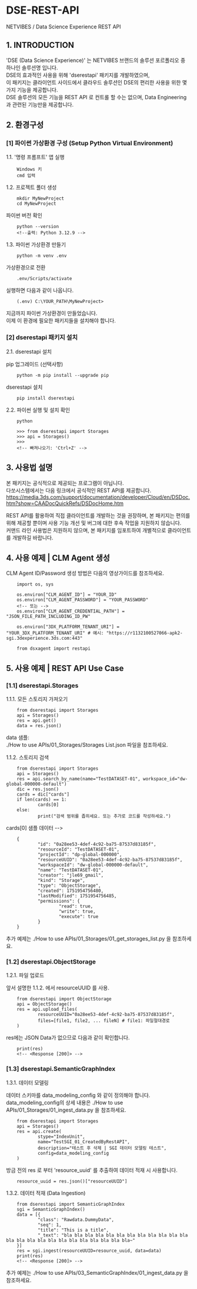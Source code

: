 # DSE-REST-API
NETVIBES / Data Science Experience REST API




<!-- ############################################################ -->
## 1. INTRODUCTION  
<!-- ############################################################ -->

'DSE (Data Science Experience)' 는 NETVIBES 브랜드의 솔루션 포르폴리오 중 하나인 솔루션명 입니다.  
DSE의 효과적인 사용을 위해 'dserestapi' 패키지를 개발하였으며,   
이 패키지는 클라이언트 사이드에서 클라우드 솔루션인 DSE의 편리한 사용을 위한 몇가지 기능을 제공합니다.  
DSE 솔루션의 모든 기능을 REST API 로 컨트롤 할 수는 없으며, Data Engineering 과 관련된 기능만을 제공합니다.  


<!-- ############################################################ -->
## 2. 환경구성 
<!-- ############################################################ -->

### [1] 파이썬 가상환경 구성 (Setup Python Virtual Environment) 

1.1. '명령 프롬프트' 앱 실행 

        Windows 키
        cmd 입력

1.2. 프로젝트 폴더 생성 

        mkdir MyNewProject
        cd MyNewProject

        
파이썬 버전 확인

        python --version 
        <!--출력: Python 3.12.9 -->

1.3. 파이썬 가상환경 만들기  

        python -m venv .env 

가상환경으로 전환  

        .env/Scripts/activate

실행하면 다음과 같이 나옵니다.

        (.env) C:\YOUR_PATH\MyNewProject>

지금까지 파이썬 가상환경이 만들었습니다.  
이제 이 환경에 필요한 패키지들을 설치해야 합니다.  


### [2] dserestapi 패키지 설치 

2.1. dserestapi 설치

pip 업그레이드 (선택사항)

        python -m pip install --upgrade pip 

dserestapi 설치  

        pip install dserestapi 


2.2. 파이썬 실행 및 설치 확인 

        python 

        >>> from dserestapi import Storages
        >>> api = Storages()
        >>> 
        <!-- 빠져나오기: 'Ctrl+Z' -->





<!-- ############################################################ -->
## 3. 사용법 설명 
<!-- ############################################################ -->

본 패키지는 공식적으로 제공되는 프로그램이 아닙니다.  
다쏘시스템에서는 다음 링크에서 공식적인 REST API를 제공합니다.  
        https://media.3ds.com/support/documentation/developer/Cloud/en/DSDoc.htm?show=CAADocQuickRefs/DSDocHome.htm 

REST API를 활용하여 직접 클라이언트를 개발하는 것을 권장하며, 본 패키지는 편의를 위해 제공할 뿐이며 사용 기능 개선 및 버그에 대한 후속 작업을 지원하지 않습니다.  
커맨드 라인 사용법은 지원하지 않으며, 본 패키지를 임포트하여 개별적으로 클라이언트를 개발하길 바랍니다.  







<!-- ############################################################ -->
## 4. 사용 예제 | CLM Agent 생성 
<!-- ############################################################ -->

CLM Agent ID/Password 생성 방법은 다음의 영상가이드를 참조하세요.


        import os, sys 
        
        os.environ["CLM_AGENT_ID"] = "YOUR_ID"
        os.environ["CLM_AGENT_PASSWORD"] = "YOUR_PASSWORD"
        <!-- 또는 -->
        os.environ["CLM_AGENT_CREDENTIAL_PATH"] = "JSON_FILE_PATH_INCLUDING_ID_PW"

        os.environ["3DX_PLATFORM_TENANT_URI"] = "YOUR_3DX_PLATFORM_TENANT_URI" # 예시: "https://r1132100527066-apk2-sgi.3dexperience.3ds.com:443"

        from dsxagent import restapi 







<!-- ############################################################ -->
## 5. 사용 예제 | REST API Use Case
<!-- ############################################################ -->


### [1.1] dserestapi.Storages 

1.1.1. 모든 스토리지 가져오기

        from dserestapi import Storages 
        api = Storages()
        res = api.get()
        data = res.json() 

data 샘플:  
./How to use APIs/01_Storages/Storages List.json 파일을 참조하세요.  



1.1.2.  스토리지 검색 

        from dserestapi import Storages
        api = Storages()
        res = api.search_by_name(name="TestDATASET-01", workspace_id="dw-global-000000-default")
        dic = res.json()
        cards = dic["cards"]
        if len(cards) == 1: 
                cards[0]
        else:
                print("검색 범위를 좁히세요. 또는 추가로 코드를 작성하세요.")

cards[0] 샘플 데이터 -->

        {
                "id": "0a28ee53-4def-4c92-ba75-87537d83185f",
                "resourceId": "TestDATASET-01",
                "projectId": "dp-global-000000",
                "resourceUUID": "0a28ee53-4def-4c92-ba75-87537d83185f",
                "workspaceId": "dw-global-000000-default",
                "name": "TestDATASET-01",
                "creator": "jle69_gmail",
                "kind": "Storage",
                "type": "ObjectStorage",
                "created": 1751954756480,
                "lastModified": 1751954756485,
                "permissions": {
                        "read": true,
                        "write": true,
                        "execute": true
                }
        }


추가 예제는 ./How to use APIs/01_Storages/01_get_storages_list.py 을 참조하세요.  


### [1.2] dserestapi.ObjectStorage 

1.2.1. 파일 업로드 

앞서 설명한 1.1.2. 에서 resourceUUID 를 사용.

        from dserestapi import ObjectStorage
        api = ObjectStorage()
        res = api.upload_files(
                resourceUUID="0a28ee53-4def-4c92-ba75-87537d83185f",
                files=[file1, file2, ... fileN] # file1: 파일절대경로
        )

res에는 JSON Data가 없으므로 다음과 같이 확인합니다.  

        print(res) 
        <!-- <Response [200]> -->


        


### [1.3] dserestapi.SemanticGraphIndex 

1.3.1. 데이터 모델링 

데이터 스키마를 data_modeling_config 와 같이 정의해야 합니다.  
data_modeling_config의 상세 내용은 ./How to use APIs/01_Storages/01_ingest_data.py 을 참조하세요.    

        from dserestapi import Storages
        api = Storages()
        res = api.create(
                stype="IndexUnit",
                name="TestSGI_01_CreatedByRestAPI",
                description="테스트 후 삭제 | SGI 데이터 모델링 테스트",
                config=data_modeling_config
        )


방금 전의 res 로 부터 'resource_uuid' 를 추출하여 데이터 적재 시 사용합니다.  

        resource_uuid = res.json()["resourceUUID"]



1.3.2. 데이터 적재 (Data Ingestion)

        from dserestapi import SemanticGraphIndex
        sgi = SemanticGraphIndex()
        data = [{
                "class": "Rawdata.DummyData",
                "seq": 1,
                "title": "This is a title",
                "_text": "bla bla bla bla bla bla bla bla bla bla bla bla bla bla bla bla bla bla bla bla bla bla bla bla~"
        }]
        res = sgi.ingest(resourceUUID=resource_uuid, data=data)
        print(res) 
        <!-- <Response [200]> -->


추가 예제는 ./How to use APIs/03_SemanticGraphIndex/01_ingest_data.py 을 참조하세요.  





